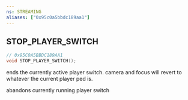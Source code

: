 ```yaml
---
ns: STREAMING
aliases: ["0x95c0a5bbdc189aa1"]
---
```

## STOP_PLAYER_SWITCH

```c
// 0x95C0A5BBDC189AA1
void STOP_PLAYER_SWITCH();
```

ends the currently active player switch. camera and focus will revert to whatever the current player ped is.

abandons currently running player switch

